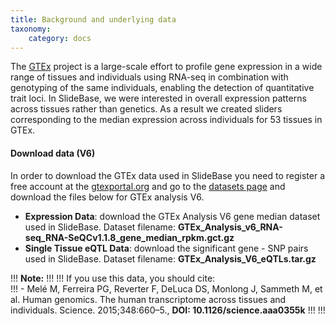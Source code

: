 ```yaml
---
title: Background and underlying data
taxonomy:
    category: docs
---
```

The [GTEx](http://www.gtexportal.org/)  project is a large-scale effort to profile gene expression in a wide range of tissues and individuals using RNA-seq in combination with genotyping of the same individuals, enabling the detection of quantitative trait loci. In SlideBase, we were interested in overall expression patterns across tissues rather than genetics. As a result we created sliders corresponding to the median expression across individuals for 53 tissues in GTEx.

#### Download data (V6)
In order to download the GTEx data used in SlideBase you need to register a free account at the [gtexportal.org](http://www.gtexportal.org/) and go to the [datasets page](http://www.gtexportal.org/home/datasets) and download the files below for GTEx analysis V6.


- **Expression Data**: download the GTEx Analysis V6 gene median dataset used in SlideBase.
Dataset filename: **GTEx_Analysis_v6_RNA-seq_RNA-SeQCv1.1.8_gene_median_rpkm.gct.gz**
- **Single Tissue eQTL Data**: download the significant gene - SNP pairs used in SlideBase. Dataset filename: **GTEx_Analysis_V6_eQTLs.tar.gz**


!!! <i class="fa fa-exclamation-circle"></i> **Note:**
!!!
!!! If you use this data, you should cite:   
!!! -  Melé M, Ferreira PG, Reverter F, DeLuca DS, Monlong J, Sammeth M, et al. Human genomics. The human transcriptome across tissues and individuals. Science. 2015;348:660–5., **DOI: 10.1126/science.aaa0355k**
!!!
!!! 